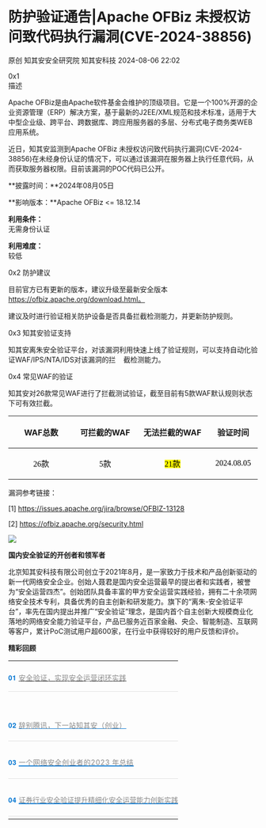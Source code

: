#  防护验证通告|Apache OFBiz 未授权访问致代码执行漏洞(CVE-2024-38856)   
原创 知其安安全研究院  知其安科技   2024-08-06 22:02  
  
0x1   
描述  
  
Apache OFBiz是由Apache软件基金会维护的顶级项目。它是一个100%开源的企业资源管理（ERP）解决方案，基于最新的J2EE/XML规范和技术标准，适用于大中型企业级、跨平台、跨数据库、跨应用服务器的多层、分布式电子商务类WEB应用系统。  
  
近日，知其安监测到Apache OFBiz 未授权访问致代码执行漏洞(CVE-2024-38856)在未经身份认证的情况下，可以通过该漏洞在服务器上执行任意代码，从而获取服务器权限。目前该漏洞的POC代码已公开。  
  
**披露时间：**2024年08月05日  
  
**影响版本：**Apache OFBiz <= 18.12.14  
  
**利用条件：**  
无需身份认证  
  
**利用难度：**  
较低  
  
0x2 防护建议  
  
目前官方已有更新的版本，建议升级至最新安全版本 https://ofbiz.apache.org/download.html。  
  
建议及时进行验证相关防护设备是否具备拦截检测能力，并更新防护规则。  
  
0x3 知其安验证支持  
  
知其安离朱安全验证平台，对该漏洞利用快速上线了验证规则，可以支持自动化验证WAF/IPS/NTA/IDS对该漏洞的拦    截检测能力。  
  
0x4 常见WAF的验证  
  
知其安对26款常见WAF进行了拦截测试验证，截至目前有5款WAF默认规则状态下可有效拦截。  
<table><colgroup style="outline: 0px;visibility: visible;"><col width="142" style="outline: 0px;visibility: visible;"/><col width="134" style="outline: 0px;visibility: visible;"/><col width="157" style="outline: 0px;visibility: visible;"/><col width="105" style="outline: 0px;visibility: visible;"/></colgroup><thead style="outline: 0px;height: 39px;visibility: visible;"><tr style="outline: 0px;height: 39px;visibility: visible;"><th colspan="1" rowspan="1" align="center" valign="middle" style="outline: 0px;word-break: break-all;hyphens: auto;height: 39px;visibility: visible;">WAF总数<br style="outline: 0px;visibility: visible;"/></th><th colspan="1" rowspan="1" align="center" valign="middle" style="outline: 0px;word-break: break-all;hyphens: auto;visibility: visible;"><p style="outline: 0px;visibility: visible;">可拦截的WAF</p></th><th colspan="1" rowspan="1" align="center" valign="middle" style="outline: 0px;word-break: break-all;hyphens: auto;visibility: visible;">无法拦截的WAF</th><th colspan="1" rowspan="1" width="62" align="center" valign="middle" style="outline: 0px;word-break: break-all;hyphens: auto;visibility: visible;">验证时间<br style="outline: 0px;visibility: visible;"/></th></tr></thead><tbody style="outline: 0px;visibility: visible;"><tr style="outline: 0px;visibility: visible;"><td colspan="1" rowspan="1" align="center" valign="middle" height="27" style="outline: 0px;word-break: break-all;hyphens: auto;visibility: visible;"><p style="outline: 0px;visibility: visible;"><span style="outline: 0px;color: rgb(0, 0, 0);font-family: Optima-Regular, Optima, PingFangSC-light, PingFangTC-light, &#34;PingFang SC&#34;, Cambria, Cochin, Georgia, Times, &#34;Times New Roman&#34;, serif;font-size: 16px;letter-spacing: normal;text-align: left;visibility: visible;">26款</span></p></td><td colspan="1" rowspan="1" align="center" valign="middle" height="27" style="outline: 0px;word-break: break-all;hyphens: auto;visibility: visible;"><p style="outline: 0px;visibility: visible;"><span style="outline: 0px;color: rgb(0, 0, 0);font-family: Optima-Regular, Optima, PingFangSC-light, PingFangTC-light, &#34;PingFang SC&#34;, Cambria, Cochin, Georgia, Times, &#34;Times New Roman&#34;, serif;font-size: 16px;letter-spacing: normal;text-align: left;visibility: visible;">5款</span></p></td><td colspan="1" rowspan="1" align="center" valign="middle" height="27" style="outline: 0px;word-break: break-all;hyphens: auto;visibility: visible;"><p style="outline: 0px;visibility: visible;"><span style="outline: 0px;color: rgb(0, 0, 0);font-family: Optima-Regular, Optima, PingFangSC-light, PingFangTC-light, &#34;PingFang SC&#34;, Cambria, Cochin, Georgia, Times, &#34;Times New Roman&#34;, serif;font-size: 16px;letter-spacing: normal;text-align: left;background-color: rgb(255, 251, 0);visibility: visible;">21款</span></p></td><td colspan="1" rowspan="1" width="62" align="center" valign="middle" height="27" style="outline: 0px;word-break: break-all;hyphens: auto;visibility: visible;"><p style="outline: 0px;visibility: visible;"><span style="outline: 0px;color: rgb(0, 0, 0);font-family: Optima-Regular, Optima, PingFangSC-light, PingFangTC-light, &#34;PingFang SC&#34;, Cambria, Cochin, Georgia, Times, &#34;Times New Roman&#34;, serif;font-size: 16px;letter-spacing: normal;text-align: left;visibility: visible;">2024.08.05</span></p></td></tr></tbody></table>  
漏洞参考链接：  
  
[1] https://issues.apache.org/jira/browse/OFBIZ-13128  
  
[2] https://ofbiz.apache.org/security.html  
  
  
![](https://mmbiz.qpic.cn/mmbiz_gif/jnoOCicuJTTleeXCg2txIn4ib3m7nLRUfUy0OyJDDLZXUsHDRXeZHRkT4Y7DhHPU5B18NZswGyUmwsbEQGqJ3IYA/640?wx_fmt=gif&wxfrom=5&wx_lazy=1&tp=webp "")  
  
**国内安全验证的开创者和领军者**  
  
北京知其安科技有限公司创立于2021年8月，是一家致力于技术和产品创新驱动的新一代网络安全企业。创始人聂君是国内安全运营最早的提出者和实践者，被誉为“安全运营四杰”。创始团队具备丰富的甲方安全运营实践经验，拥有二十余项网络安全技术专利，具备优秀的自主创新和研发能力。旗下的“离朱-安全验证平台”，率先在国内提出并推广“安全验证”理念，是国内首个自主创新大规模商业化落地的网络安全能力验证平台，产品已服务近百家金融、央企、智能制造、互联网等客户，累计PoC测试用户超600家，在行业中获得较好的用户反馈和评价。  
  
  
**精彩回顾**  
  
  
  
  
  
<table><tbody style="outline: 0px;"><tr opera-tn-ra-comp="_$.pages:0.layers:0.comps:12.classicTable1:0" powered-by="xiumi.us" style="outline: 0px;"><td colspan="1" rowspan="1" opera-tn-ra-cell="_$.pages:0.layers:0.comps:12.classicTable1:0.td@@0" width="100.0000%" data-style="padding: 0px; outline: 0px; word-break: break-all; hyphens: auto; border-style: none; border-color: rgb(62, 62, 62);" class="js_darkmode__575" style="padding: 0px;border-style: none;border-color: rgb(62, 62, 62);outline: 0px;word-break: break-all;hyphens: auto;"><section style="outline: 0px;"><section powered-by="xiumi.us" style="margin-top: 10px;outline: 0px;display: flex;flex-flow: row;justify-content: flex-start;"><section style="outline: 0px;display: inline-block;vertical-align: middle;width: auto;min-width: 10%;height: auto;flex: 0 0 auto;align-self: center;box-shadow: rgb(0, 0, 0) 0px 0px 0px;"><section powered-by="xiumi.us" style="outline: 0px;line-height: 1;"><p style="outline: 0px;"><span style="outline: 0px;font-size: 14px;letter-spacing: 0.5px;font-family: &#34;Helvetica Neue&#34;, Helvetica, &#34;Hiragino Sans GB&#34;, &#34;Microsoft YaHei&#34;, Arial, sans-serif;"><strong style="outline: 0px;"><span style="outline: 0px;color: rgb(4, 118, 210);">01 </span></strong></span><a target="_blank" href="http://mp.weixin.qq.com/s?__biz=MzkzNTI5NTgyMw==&amp;mid=2247486095&amp;idx=1&amp;sn=d9beaade9283cd2adb136da604620099&amp;chksm=c2b164aff5c6edb9adbf26541a237fc6444b0e12c7a3dfd11ca83fc2698141c4ce4cfd5726e6&amp;scene=21#wechat_redirect" textvalue="安全验证，实现安全运营闭环实践" linktype="text" imgurl="" imgdata="null" data-itemshowtype="11" tab="innerlink" data-linktype="2" hasload="1" style="color: var(--weui-LINK);outline: 0px;cursor: pointer;font-size: 14px;letter-spacing: 0.5px;font-family: &#34;Helvetica Neue&#34;, Helvetica, &#34;Hiragino Sans GB&#34;, &#34;Microsoft YaHei&#34;, Arial, sans-serif;"><span style="outline: 0px;cursor: pointer;color: rgb(136, 136, 136);">安全验证，实现安全运营闭环实践</span></a></p></section></section></section><section powered-by="xiumi.us" style="margin-top: 5px;margin-bottom: 5px;outline: 0px;"><section data-style="outline: 0px; background-color: rgb(224, 224, 224); height: 1px; color: rgb(130, 140, 178) !important;" class="js_darkmode__576" style="outline: 0px;background-color: rgb(224, 224, 224);height: 1px;color: rgb(130, 140, 178) !important;"><svg viewBox="0 0 1 1" style="float:left;line-height:0;width:0;vertical-align:top;"></svg></section></section></section></td></tr><tr opera-tn-ra-comp="_$.pages:0.layers:0.comps:12.classicTable1:1" powered-by="xiumi.us" style="outline: 0px;"><td colspan="1" rowspan="1" opera-tn-ra-cell="_$.pages:0.layers:0.comps:12.classicTable1:1.td@@0" width="100.0000%" data-style="padding: 0px; outline: 0px; word-break: break-all; hyphens: auto; border-style: none; border-color: rgb(62, 62, 62);" class="js_darkmode__577" style="padding: 0px;border-style: none;border-color: rgb(62, 62, 62);outline: 0px;word-break: break-all;hyphens: auto;"><section style="outline: 0px;"><section powered-by="xiumi.us" style="margin-top: -5px;outline: 0px;display: flex;flex-flow: row;justify-content: flex-start;"><section style="outline: 0px;display: inline-block;vertical-align: middle;width: auto;min-width: 10%;height: auto;flex: 0 0 auto;align-self: center;"><section powered-by="xiumi.us" style="outline: 0px;font-size: 20px;color: rgb(4, 118, 210);line-height: 1;"><p style="outline: 0px;"><br style="outline: 0px;"/></p><p style="outline: 0px;"><span style="outline: 0px;font-size: 14px;letter-spacing: 0.5px;font-family: &#34;Helvetica Neue&#34;, Helvetica, &#34;Hiragino Sans GB&#34;, &#34;Microsoft YaHei&#34;, Arial, sans-serif;"><strong style="outline: 0px;">02 </strong></span><a target="_blank" href="http://mp.weixin.qq.com/s?__biz=MzkzNTI5NTgyMw==&amp;mid=2247486024&amp;idx=1&amp;sn=dba1bec1e93bd4f96162fb01ada89171&amp;chksm=c2b16468f5c6ed7ef27d9bbde9830aa4c2f2e8f406d6785b9f836318b2274f80c4815f68da5e&amp;scene=21#wechat_redirect" textvalue="辞别腾讯，下一站知其安（创业）" linktype="text" imgurl="" imgdata="null" data-itemshowtype="11" tab="innerlink" data-linktype="2" hasload="1" style="color: var(--weui-LINK);outline: 0px;cursor: pointer;font-size: 14px;letter-spacing: 0.5px;font-family: &#34;Helvetica Neue&#34;, Helvetica, &#34;Hiragino Sans GB&#34;, &#34;Microsoft YaHei&#34;, Arial, sans-serif;"><span style="outline: 0px;cursor: pointer;color: rgb(136, 136, 136);">辞别腾讯，下一站知其安（创业）</span></a></p></section></section></section><section powered-by="xiumi.us" style="margin-top: 5px;margin-bottom: 5px;outline: 0px;"><section data-style="outline: 0px; background-color: rgb(224, 224, 224); height: 1px; color: rgb(130, 140, 178) !important;" class="js_darkmode__578" style="outline: 0px;background-color: rgb(224, 224, 224);height: 1px;color: rgb(130, 140, 178) !important;"><svg viewBox="0 0 1 1" style="float:left;line-height:0;width:0;vertical-align:top;"></svg></section></section></section></td></tr><tr opera-tn-ra-comp="_$.pages:0.layers:0.comps:12.classicTable1:2" powered-by="xiumi.us" style="outline: 0px;"><td colspan="1" rowspan="1" opera-tn-ra-cell="_$.pages:0.layers:0.comps:12.classicTable1:2.td@@0" width="100.0000%" data-style="padding: 0px; outline: 0px; word-break: break-all; hyphens: auto; border-style: none; border-color: rgb(62, 62, 62);" class="js_darkmode__579" style="padding: 0px;border-style: none;border-color: rgb(62, 62, 62);outline: 0px;word-break: break-all;hyphens: auto;"><section style="outline: 0px;"><section powered-by="xiumi.us" style="margin-top: 10px;outline: 0px;display: flex;flex-flow: row;justify-content: flex-start;"><section style="outline: 0px;display: inline-block;vertical-align: middle;width: auto;min-width: 10%;height: auto;flex: 0 0 auto;align-self: center;"><section powered-by="xiumi.us" style="outline: 0px;font-size: 20px;color: rgb(4, 118, 210);line-height: 1;"><p style="outline: 0px;"><span style="outline: 0px;font-size: 14px;letter-spacing: 0.5px;font-family: &#34;Helvetica Neue&#34;, Helvetica, &#34;Hiragino Sans GB&#34;, &#34;Microsoft YaHei&#34;, Arial, sans-serif;"><strong style="outline: 0px;">03 </strong></span><a target="_blank" href="https://mp.weixin.qq.com/s?__biz=MzkzNTI5NTgyMw==&amp;mid=2247494313&amp;idx=1&amp;sn=91bcb364b055065443f8b0f9cb4c3786&amp;chksm=c2b28489f5c50d9f9ffb98eb2dc05ba3947e7e37f62d8922acf0299483b6aaeff49803898ccc&amp;token=1979671097&amp;lang=zh_CN&amp;scene=21#wechat_redirect" textvalue="一个网络安全创业者的2023 年总结" linktype="text" imgurl="" imgdata="null" tab="innerlink" data-linktype="2" style="color: var(--weui-LINK);outline: 0px;cursor: pointer;"><span style="outline: 0px;color: rgb(136, 136, 136);letter-spacing: 0.578px;text-align: left;font-size: 14px;">一个网络安全创业者的2023 年总结</span></a></p></section></section></section><section powered-by="xiumi.us" style="margin-top: 5px;margin-bottom: 5px;outline: 0px;"><section data-style="outline: 0px; background-color: rgb(224, 224, 224); height: 1px; color: rgb(130, 140, 178) !important;" class="js_darkmode__580" style="outline: 0px;background-color: rgb(224, 224, 224);height: 1px;color: rgb(130, 140, 178) !important;"><svg viewBox="0 0 1 1" style="float:left;line-height:0;width:0;vertical-align:top;"></svg></section></section></section></td></tr><tr opera-tn-ra-comp="_$.pages:0.layers:0.comps:12.classicTable1:3" powered-by="xiumi.us" style="outline: 0px;"><td colspan="1" rowspan="1" opera-tn-ra-cell="_$.pages:0.layers:0.comps:12.classicTable1:3.td@@0" width="100.0000%" data-style="padding: 0px; outline: 0px; word-break: break-all; hyphens: auto; border-style: none; border-color: rgb(62, 62, 62);" class="js_darkmode__581" style="padding: 0px;border-style: none;border-color: rgb(62, 62, 62);outline: 0px;word-break: break-all;hyphens: auto;"><section style="outline: 0px;"><section powered-by="xiumi.us" style="margin-top: 10px;outline: 0px;display: flex;flex-flow: row;justify-content: flex-start;"><section style="outline: 0px;display: inline-block;vertical-align: middle;width: auto;min-width: 10%;height: auto;flex: 0 0 auto;align-self: center;"><section powered-by="xiumi.us" style="outline: 0px;font-size: 20px;color: rgb(4, 118, 210);line-height: 1;"><p style="outline: 0px;"><span style="outline: 0px;font-size: 14px;letter-spacing: 0.5px;font-family: &#34;Helvetica Neue&#34;, Helvetica, &#34;Hiragino Sans GB&#34;, &#34;Microsoft YaHei&#34;, Arial, sans-serif;"><strong style="outline: 0px;">04 </strong></span><a target="_blank" href="http://mp.weixin.qq.com/s?__biz=MzkzNTI5NTgyMw==&amp;mid=2247501896&amp;idx=1&amp;sn=5ea1d9a3e52f2d3c8f43cea8d1010052&amp;chksm=c2b2a668f5c52f7e1dd5bfe920a29df6e48869dc163ccd8ad6a6af0ef404c11d4ef4a51ca5bc&amp;scene=21#wechat_redirect" textvalue="证券行业安全验证提升精细化安全运营能力创新实践‍" linktype="text" imgurl="" imgdata="null" data-itemshowtype="0" tab="innerlink" data-linktype="2" hasload="1" style="color: var(--weui-LINK);outline: 0px;cursor: default;"><span style="outline: 0px;font-size: 14px;color: rgb(136, 136, 136);">证券行业安全验证提升精细化安全运营能力创新实践</span></a></p></section></section></section><section powered-by="xiumi.us" style="margin-top: 5px;margin-bottom: 5px;outline: 0px;"><section data-style="outline: 0px; background-color: rgb(224, 224, 224); height: 1px; color: rgb(130, 140, 178) !important;" class="js_darkmode__582" style="outline: 0px;background-color: rgb(224, 224, 224);height: 1px;color: rgb(130, 140, 178) !important;"><span style="color: rgba(0, 0, 0, 0.9);font-family: mp-quote, -apple-system-font, BlinkMacSystemFont, &#34;Helvetica Neue&#34;, &#34;PingFang SC&#34;, &#34;Hiragino Sans GB&#34;, &#34;Microsoft YaHei UI&#34;, &#34;Microsoft YaHei&#34;, Arial, sans-serif;font-size: var(--articleFontsize);letter-spacing: 0.034em;text-align: justify;"></span><span style="outline: 0px;color: rgba(0, 0, 0, 0.9);font-family: mp-quote, -apple-system-font, BlinkMacSystemFont, &#34;Helvetica Neue&#34;, &#34;PingFang SC&#34;, &#34;Hiragino Sans GB&#34;, &#34;Microsoft YaHei UI&#34;, &#34;Microsoft YaHei&#34;, Arial, sans-serif;font-size: var(--articleFontsize);letter-spacing: 0.034em;text-align: justify;"></span></section></section></section></td></tr></tbody></table>  
  
  
